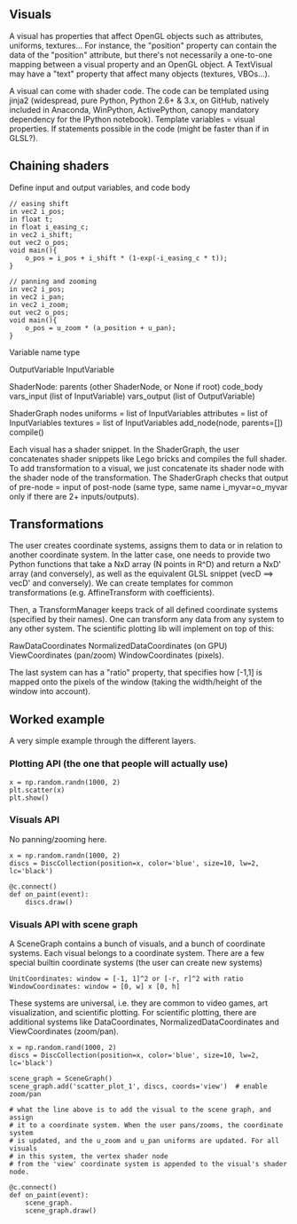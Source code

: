 ## Visuals

A visual has properties that affect OpenGL objects such as attributes, uniforms, textures...
For instance, the "position" property can contain the data of the "position" attribute, but there's not necessarily a one-to-one mapping between a visual property and an OpenGL object. A TextVisual may have a "text" property that affect many objects (textures, VBOs...).

A visual can come with shader code. The code can be templated using jinja2 (widespread, pure Python, Python 2.6+ & 3.x, on GitHub, natively included in Anaconda, WinPython, ActivePython, canopy mandatory dependency for the IPython notebook). Template variables = visual properties. If statements possible in the code (might be faster than if in GLSL?).

## Chaining shaders
   
Define input and output variables, and code body

    // easing shift
    in vec2 i_pos;
    in float t;
    in float i_easing_c;
    in vec2 i_shift;
    out vec2 o_pos;
    void main(){
        o_pos = i_pos + i_shift * (1-exp(-i_easing_c * t));
    }
    
    // panning and zooming
    in vec2 i_pos;
    in vec2 i_pan;
    in vec2 i_zoom;
    out vec2 o_pos;
    void main(){
        o_pos = u_zoom * (a_position + u_pan);
    }
    

Variable
    name
    type
    
OutputVariable
InputVariable
    
ShaderNode:
    parents (other ShaderNode, or None if root)
    code_body
    vars_input (list of InputVariable)
    vars_output (list of OutputVariable)
  
ShaderGraph
    nodes
    uniforms = list of InputVariables
    attributes = list of InputVariables
    textures = list of InputVariables
    add_node(node, parents=[])
    compile()


Each visual has a shader snippet. In the ShaderGraph, the user concatenates shader snippets like Lego bricks and compiles the full shader. To add transformation to a visual, we just concatenate its shader node with the shader node of the transformation. The ShaderGraph checks that output of pre-node = input of post-node (same type, same name i_myvar=o_myvar only if there are 2+ inputs/outputs).

## Transformations

The user creates coordinate systems, assigns them to data or in relation to another coordinate system. In the latter case, one needs to provide two Python functions that take a NxD array (N points in R^D) and return a NxD' array (and conversely), as well as the equivalent GLSL snippet (vecD ==> vecD' and conversely). We can create templates for common transformations (e.g. AffineTransform with coefficients).

Then, a TransformManager keeps track of all defined coordinate systems (specified by their names). One can transform any data from any system to any other system. The scientific plotting lib will implement on top of this:

RawDataCoordinates
NormalizedDataCoordinates (on GPU)
ViewCoordinates (pan/zoom)
WindowCoordinates (pixels).

The last system can has a "ratio" property, that specifies how [-1,1] is mapped onto the pixels of the window (taking the width/height of the window into account).

## Worked example

A very simple example through the different layers.

### Plotting API (the one that people will actually use)

    x = np.random.randn(1000, 2)
    plt.scatter(x)
    plt.show()

### Visuals API

No panning/zooming here.

    x = np.random.randn(1000, 2)
    discs = DiscCollection(position=x, color='blue', size=10, lw=2, lc='black')
    
    @c.connect()
    def on_paint(event):
        discs.draw()
    
### Visuals API with scene graph

A SceneGraph contains a bunch of visuals, and a bunch of coordinate systems.
Each visual belongs to a coordinate system.
There are a few special builtin coordinate systems (the user can create new systems)

    UnitCoordinates: window = [-1, 1]^2 or [-r, r]^2 with ratio
    WindowCoordinates: window = [0, w] x [0, h]

These systems are universal, i.e. they are common to video games, art visualization, and scientific plotting. For scientific plotting, there are additional systems like DataCoordinates, NormalizedDataCoordinates and ViewCoordinates (zoom/pan).
    
    x = np.random.rand(1000, 2)
    discs = DiscCollection(position=x, color='blue', size=10, lw=2, lc='black')
    
    scene_graph = SceneGraph()
    scene_graph.add('scatter_plot_1', discs, coords='view')  # enable zoom/pan
    
    # what the line above is to add the visual to the scene graph, and assign
    # it to a coordinate system. When the user pans/zooms, the coordinate system
    # is updated, and the u_zoom and u_pan uniforms are updated. For all visuals
    # in this system, the vertex shader node
    # from the 'view' coordinate system is appended to the visual's shader node.

    @c.connect()
    def on_paint(event):
        scene_graph.
        scene_graph.draw()
    
    
    

    

